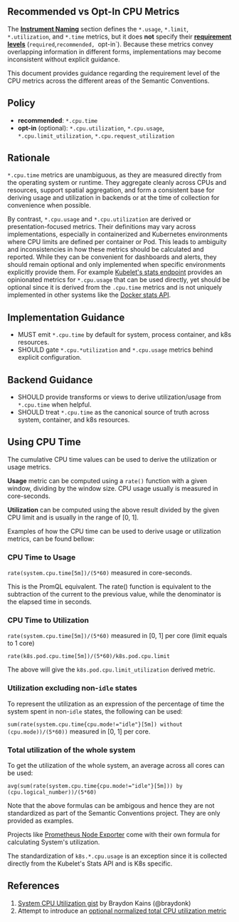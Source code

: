 ## Recommended vs Opt-In CPU Metrics

The [**Instrument Naming**](/docs/general/naming.md#instrument-naming)
section defines the `*.usage`, `*.limit`, `*.utilization`, and `*.time` metrics, but it does **not** specify
their [**requirement levels**](/docs/general/metric-requirement-level.md) (`required`,`recommended, `opt-in`). Because these metrics convey overlapping information
in different forms, implementations may become inconsistent without explicit guidance.

This document provides guidance regarding the requirement level of the CPU metrics
across the different areas of the Semantic Conventions.

## Policy
* **recommended**: `*.cpu.time`
* **opt-in** (optional): `*.cpu.utilization`, `*.cpu.usage`,
  `*.cpu.limit_utilization`, `*.cpu.request_utilization`

## Rationale

`*.cpu.time` metrics are unambiguous, as they are measured directly from the
operating system or runtime. They aggregate cleanly across CPUs and resources,
support spatial aggregation, and form a consistent base for deriving usage and
utilization in backends or at the time of collection for convenience when possible.

By contrast, `*.cpu.usage` and `*.cpu.utilization` are derived or
presentation-focused metrics. Their definitions may vary across implementations,
especially in containerized and Kubernetes environments where CPU limits are
defined per container or Pod. This leads to ambiguity and inconsistencies in
how these metrics should be calculated and reported. While they can be
convenient for dashboards and alerts, they should remain optional and only
implemented when specific environments explicitly provide them. For example
[Kubelet's stats endpoint](https://github.com/kubernetes/kubernetes/blob/dbc7fe1b7fec4a76562d5e1565072a447fec5439/staging/src/k8s.io/kubelet/pkg/apis/stats/v1alpha1/types.go#L230-L233)
provides an opinionated metrics for `*.cpu.usage` that can be used directly,
yet should be optional since it is derived from the `.cpu.time` metrics and is
not uniquely implemented in other systems like the
[Docker stats API](https://docs.docker.com/reference/api/engine/version/v1.51/#tag/Container/operation/ContainerStats).

## Implementation Guidance
* MUST emit `*.cpu.time` by default for system, process container, and k8s
  resources.
* SHOULD gate `*.cpu.*utilization` and `*.cpu.usage` metrics behind explicit
  configuration.

## Backend Guidance
* SHOULD provide transforms or views to derive utilization/usage from
  `*.cpu.time` when helpful.
* SHOULD treat `*.cpu.time` as the canonical source of truth across system,
  container, and k8s resources.

## Using CPU Time

The cumulative CPU time values can be used to derive the utilization or usage metrics.

**Usage** metric can be computed using a `rate()` function with a given window,
dividing by the window size.
CPU usage usually is measured in core-seconds.

**Utilization** can be computed using the above result divided by the given CPU limit
and is usually in the range of [0, 1].

Examples of how the CPU time can be used to derive usage or utilization metrics,
can be found bellow:

### CPU Time to Usage

`rate(system.cpu.time[5m])/(5*60)` measured in core-seconds.

This is the PromQL equivalent. The rate() function is equivalent to
the subtraction of the current to the previous value, while the denominator is
the elapsed time in seconds.


### CPU Time to Utilization

`rate(system.cpu.time[5m])/(5*60)` measured in [0, 1] per core (limit equals to 1 core)

`rate(k8s.pod.cpu.time[5m])/(5*60)/k8s.pod.cpu.limit`

The above will give the `k8s.pod.cpu.limit_utilization` derived metric.

### Utilization excluding non-`idle` states

To represent the utilization as an expression of the percentage of time the system spent
in non-`idle` states, the following can be used:

`sum(rate(system.cpu.time{cpu.mode!="idle"}[5m]) without (cpu.mode))/(5*60))`
measured in [0, 1] per core.

### Total utilization of the whole system

To get the utilization of the whole system, an average across all cores can be used:

`avg(sum(rate(system.cpu.time{cpu.mode!="idle"}[5m])) by (cpu.logical_number))/(5*60)`

Note that the above formulas can be ambigous and hence they are not standardized
as part of the Semantic Conventions project. They are only provided as examples.

Projects like [Prometheus Node Exporter](https://github.com/prometheus/node_exporter/blob/b959d48df950d5c446660eca3354c26eb997ca44/docs/node-mixin/lib/prom-mixin.libsonnet#L85-L87)
come with their own formula for calculating System's utilization.

The standardization of `k8s.*.cpu.usage` is an exception since it is collected
directly from the Kubelet's Stats API and is K8s specific. 

## References

1. [System CPU Utilization gist](https://gist.github.com/braydonk/b2381da98dc3c4fd5ac064045d556634) by Braydon Kains (@braydonk)
2. Attempt to introduce an [optional normalized total CPU utilization metric](https://github.com/open-telemetry/semantic-conventions/issues/1873)
